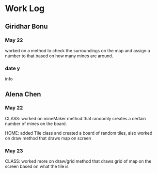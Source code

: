 # Work Log

## Giridhar Bonu

### May 22

worked on a method to check the surroundings on the map and assign a number to that based on how many mines are around.

### date y

info


## Alena Chen

### May 22

CLASS: worked on mineMaker method that randomly creates a certain number of mines on the board.

HOME: added Tile class and created a board of random tiles, also worked on draw method that draws map on screen

### May 23

CLASS: worked more on draw/grid method that draws grid of map on the screen based on what the tile is
